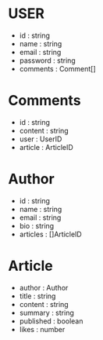 # USER
- id : string
- name : string
- email : string
- password : string
- comments : Comment[]

# Comments
- id : string
- content : string
- user : UserID
- article : ArticleID

# Author

- id : string
- name : string
- email : string
- bio : string
- articles : []ArticleID

# Article

- author : Author
- title : string
- content : string
- summary : string
- published : boolean
- likes : number
